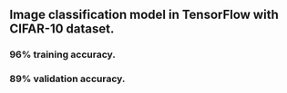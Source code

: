 ## Image classification model in TensorFlow with CIFAR-10 dataset. <br />
### 96% training accuracy.<br />
### 89% validation accuracy.
